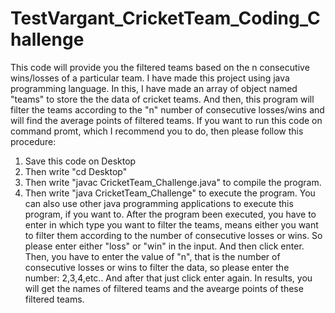 # TestVargant_CricketTeam_Coding_Challenge
This code will provide you the filtered teams based on the n consecutive wins/losses of a particular team.
I have made this project using java programming language.
In this, I have made an array of object named "teams" to store the the data of cricket teams.
And then, this program will filter the teams according to the "n" number of consecutive losses/wins and will find the average points of filtered teams.
If you want to run this code on command promt, which I recommend you to do, then please follow this procedure:
1. Save this code on Desktop
2. Then write "cd Desktop"
3. Then write "javac CricketTeam_Challenge.java" to compile the program.
4. Then write "java CricketTeam_Challenge" to execute the program.
You can also use other java programming applications to execute this program, if you want to.
After the program been executed, you have to enter in which type you want to filter the teams, means either you want to filter them according to the number of consecutive losses or wins. So please enter either "loss" or "win" in the input.
And then click enter.
Then, you have to enter the value of "n", that is the number of consecutive losses or wins to filter the data, so please enter the number: 2,3,4,etc..
And after that just click enter again.
In results, you will get the names of filtered teams and the avearge points of these filtered teams.
